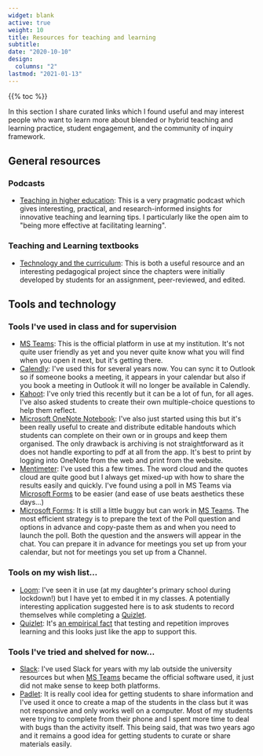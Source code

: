 ```yaml
---
widget: blank
active: true
weight: 10
title: Resources for teaching and learning
subtitle: 
date: "2020-10-10"
design:
  columns: "2"
lastmod: "2021-01-13"
---
```


{{% toc %}}

In this section I share curated links which I found useful and may interest people who want to learn more about blended or hybrid teaching and learning practice, student engagement, and the community of inquiry framework.

## General resources

### Podcasts

- [Teaching in higher education](https://teachinginhighered.com/episodes/): This is a very pragmatic podcast which gives interesting, practical, and research-informed insights for innovative teaching and learning tips. I particularly like the open aim to "being more effective at facilitating learning".

### Teaching and Learning textbooks

- [Technology and the curriculum](https://techandcurriculum.pressbooks.com): This is both a useful  resource and an interesting pedagogical project since the chapters were initially developed by students for an assignment, peer-reviewed, and edited.

## Tools and technology

### Tools I've used in class and for supervision

- [MS Teams](https://www.microsoft.com/en-gb/microsoft-teams/group-chat-software): This is the official platform in use at my institution. It's not quite user friendly as yet and you never quite know what you will find when you open it next, but it's getting there.
- [Calendly](https://calendly.com): I've used this for several years now. You can sync it to Outlook so if someone books a meeting, it appears in your calendar but also if you book a meeting in Outlook it will no longer be available in Calendly.
- [Kahoot](https://kahoot.com): I've only tried this recently but it can be a lot of fun, for all ages. I've also asked students to create their own multiple-choice questions to help them reflect.
- [Microsoft OneNote Notebook](https://www.microsoft.com/en-GB/education/products/onenote/default.aspx?culture=en-gb&country=GB): I've also just started using this but it's been really useful to create and distribute editable handouts which students can complete on their own or in groups and keep them organised. The only drawback is archiving is not straightforward as it does not handle exporting to pdf at all from the app. It's best to print by logging into OneNote from the web and print from the website.
- [Mentimeter](https://www.mentimeter.com/): I've used this a few times. The word cloud and the quotes cloud are quite good but I always get mixed-up with how to share the results easily and quickly.  I've found using a poll in MS Teams via [Microsoft Forms](https://support.microsoft.com/en-us/forms) to be easier (and ease of use beats aesthetics these days...)
- [Microsoft Forms](https://support.microsoft.com/en-us/forms): It is still a little buggy but can work in [MS Teams](https://www.microsoft.com/en-gb/microsoft-teams/group-chat-software). The most efficient strategy is to prepare the text of the Poll question and options in advance and copy-paste them as and when you need to launch the poll. Both the question and the answers will appear in the chat. You can prepare it in advance for meetings you set up from your calendar, but not for meetings you set up from a Channel.

### Tools on my wish list...
- [Loom](https://www.loom.com/education): I've seen it in use (at my daughter's primary school during lockdown!) but I have yet to embed it in my classes. A potentially interesting application suggested here is to ask students to record themselves while completing a [Quizlet](https://quizlet.com/en-gb).
- [Quizlet](https://quizlet.com/en-gb): It's [an empirical fact](https://link.springer.com/article/10.3758/BF03194052) that testing and repetition improves learning and this looks just like the app to support this. 

### Tools I've tried and shelved for now...
- [Slack](https://slack.com/intl/en-gb/): I've used Slack for years with my lab outside the university resources but when [MS Teams](https://www.microsoft.com/en-gb/microsoft-teams/group-chat-software) became the official software used, it just did not make sense to keep both platforms.
- [Padlet](https://en-gb.padlet.com/): It is really cool idea for getting students to share information and I've used it once to create a map of the students in the class but it was not responsive and only works well on a computer. Most of my students were trying to complete from their phone and I spent more time to deal with bugs than the activity itself. This being said, that was two years ago and it remains a good idea for getting students to curate or share materials easily.

